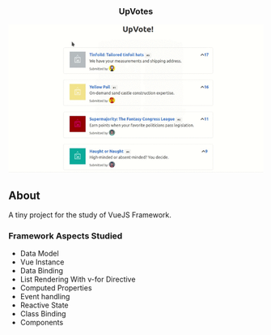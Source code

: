 <h3 align="center">UpVotes</h3> 

![screen](docs/upvotes.gif)

## About

A tiny project for the study of VueJS Framework.

### Framework Aspects Studied
- Data Model
- Vue Instance
- Data Binding
- List Rendering With v-for Directive
- Computed Properties
- Event handling
- Reactive State
- Class Binding
- Components